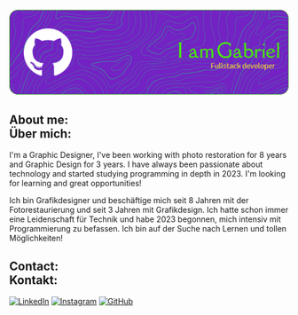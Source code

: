 
![Header](./github-header-gabriel.png)

## About me: <br>Über mich:

I'm a Graphic Designer, I've been working with photo restoration for 8 years and Graphic Design for 3 years.
I have always been passionate about technology and started studying programming in depth in 2023.
I'm looking for learning and great opportunities!

Ich bin Grafikdesigner und beschäftige mich seit 8 Jahren mit der Fotorestaurierung und seit 3 ​​Jahren mit Grafikdesign.
Ich hatte schon immer eine Leidenschaft für Technik und habe 2023 begonnen, mich intensiv mit Programmierung zu befassen.
Ich bin auf der Suche nach Lernen und tollen Möglichkeiten!

## Contact: <br>Kontakt:

[![LinkedIn](https://img.shields.io/badge/LinkedIn-0077B5?style=for-the-badge&logo=linkedin&logoColor=white)](https://www.linkedin.com/in/gabriel-d-angelo-7152b9176/) [![Instagram](https://img.shields.io/badge/-Instagram-%23E4405F?style=for-the-badge&logo=instagram&logoColor=white)](https://www.instagram.com/the_magicpiper/) [![GitHub](https://img.shields.io/badge/GitHub-100000?style=for-the-badge&logo=github&logoColor=white)](https://github.com/gxbxD)

<!--
**gxbxD/gxbxD** is a ✨ _special_ ✨ repository because its `README.md` (this file) appears on your GitHub profile.

Here are some ideas to get you started:

- 🔭 I’m currently working on ...
- 🌱 I’m currently learning ...
- 👯 I’m looking to collaborate on ...
- 🤔 I’m looking for help with ...
- 💬 Ask me about ...
- 📫 How to reach me: ...
- 😄 Pronouns: ...
- ⚡ Fun fact: ...
-->
